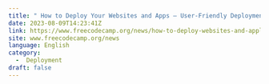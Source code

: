 ```yaml
---
title: " How to Deploy Your Websites and Apps – User-Friendly Deployment Strategies "
date: 2023-08-09T14:23:41Z
link: https://www.freecodecamp.org/news/how-to-deploy-websites-and-applications/?utm_medium=RSS&utm_source=news.12bit.vn
site: www.freecodecamp.org/news
language: English
category:
  -  Deployment 
draft: false
---
```

